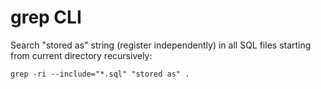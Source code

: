 # grep CLI

Search "stored as" string (register independently) in all SQL files starting from current directory recursively:
```
grep -ri --include="*.sql" "stored as" .
```
